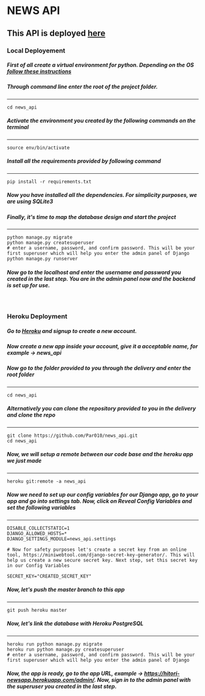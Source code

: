 # NEWS API

## This API is deployed [here](https://hitori-newsapp.herokuapp.com/api/articles/)

### Local Deployement

##### First of all create a virtual environment for python. Depending on the OS [follow these instructions](https://packaging.python.org/guides/installing-using-pip-and-virtual-environments/)

##### Through command line enter the root of the project folder.
-----
```
cd news_api
```

##### Activate the environment you created by the following commands on the terminal
-----

```
source env/bin/activate
```

##### Install all the requirements provided by following command
-----
```
pip install -r requirements.txt
```

##### Now you have installed all the dependencies. For simplicity purposes, we are using SQLite3

##### Finally, it's time to map the database design and start the project
----
```
python manage.py migrate
python manage.py createsuperuser
# enter a username, password, and confirm password. This will be your first superuser which will help you enter the admin panel of Django
python manage.py runserver
```

##### Now go to the localhost and enter the username and password you created in the last step. You are in the admin panel now and the backend is set up for use.
&nbsp;
### Heroku Deployment

##### Go to [Heroku](https://www.heroku.com/) and signup to create a new account.
##### Now create a new app inside your account, give it a acceptable name, for example -> news_api
##### Now go to the folder provided to you through the delivery and enter the root folder
---
```
cd news_api
```

##### Alternatively you can clone the repository provided to you in the delivery and clone the repo
----
```
git clone https://github.com/Par010/news_api.git
cd news_api
```

##### Now, we will setup a remote between our code base and the heroku app we just made
---
```
heroku git:remote -a news_api
```

##### Now we need to set up our config variables for our Django app, go to your app and go into settings tab. Now, click on Reveal Config Variables and set the following variables
---
```
DISABLE_COLLECTSTATIC=1
DJANGO_ALLOWED_HOSTS=*
DJANGO_SETTINGS_MODULE=news_api.settings

# Now for safety purposes let's create a secret key from an online tool, https://miniwebtool.com/django-secret-key-generator/. This will help us create a new secure secret key. Next step, set this secret key in our Config Variables

SECRET_KEY="CREATED_SECRET_KEY"
```

##### Now, let's push the master branch to this app
----
```
git push heroku master
```

##### Now, let's link the database with Heroku PostgreSQL
----
```
heroku run python manage.py migrate
heroku run python manage.py createsuperuser
# enter a username, password, and confirm password. This will be your first superuser which will help you enter the admin panel of Django
```

##### Now, the app is ready, go to the app URL, example -> https://hitori-newsapp.herokuapp.com/admin/. Now, sign in to the admin panel with the superuser you created in the last step.


